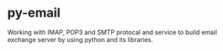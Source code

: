 # py-email
Working with IMAP, POP3 and SMTP protocal and service to build email exchange server by using python and its libraries.
